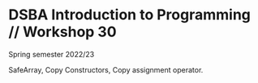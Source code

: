 # DSBA Introduction to Programming // Workshop 30
Spring semester 2022/23

SafeArray, Copy Constructors, Copy assignment operator.
